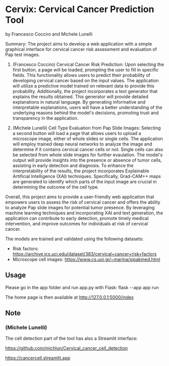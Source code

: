 # Cervix: Cervical Cancer Prediction Tool 
by Francesco Cocciro and Michele Lunelli

Summary: The project aims to develop a web application with a simple graphical interface
for cervical cancer risk assessment and evaluation of Pap test images.

1. (Francesco Cocciro) Cervical Cancer Risk Prediction: Upon selecting the first button, a page will be
loaded, prompting the user to fill in specific fields. This functionality allows users to
predict their probability of developing cervical cancer based on the input values. The
application will utilize a predictive model trained on relevant data to provide this
probability. Additionally, the project incorporates a text generator that explains the results obtained.
This generator will provide detailed explanations in natural language. By generating informative and
interpretable explanations, users will have a better understanding of the underlying
reasons behind the model's decisions, promoting trust and transparency in the
application.

2. (Michele Lunelli) Cell Type Evaluation from Pap Slide Images: Selecting a second button will load a page that
allows users to upload a microscope image, either of whole slides or single cells. The application will employ
trained deep neural networks to analyze the image and determine if it contains cervical cancer
cells or not. Single cells can also be selected from whole slide images for further evaulation.
The model's output will provide insights into the presence or absence of
tumor cells, assisting in early detection and diagnosis.
To enhance the interpretability of the results,
the project incorporates Explainable Artificial Intelligence (XAI) techniques.
Specifically, Grad-CAM++ maps are generated to identify which parts of the
input image are crucial in determining the outcome of the cell type.

Overall, this project aims to provide a user-friendly web application that empowers users to
assess the risk of cervical cancer and offers the ability to analyze Pap slide images for potential tumor
presence. By leveraging machine learning techniques and incorporating XAI and text
generation, the application can contribute to early detection, promote timely medical
intervention, and improve outcomes for individuals at risk of cervical cancer.

The models are trained and validated using the following datasets:
- Risk factors: https://archive.ics.uci.edu/dataset/383/cervical+cancer+risk+factors
- Microscope cell images: https://www.cs.uoi.gr/~marina/sipakmed.html

## Usage
Please go in the app folder and run app.py with Flask: flask --app app run

The home page is then available at http://127.0.0.1:5000/index

## Note
### (Michele Lunelli)

The cell detection part of the tool has also a Streamlit interface:

https://github.com/michlun/Cervical_cancer_cell_detection

https://cancercell.streamlit.app
